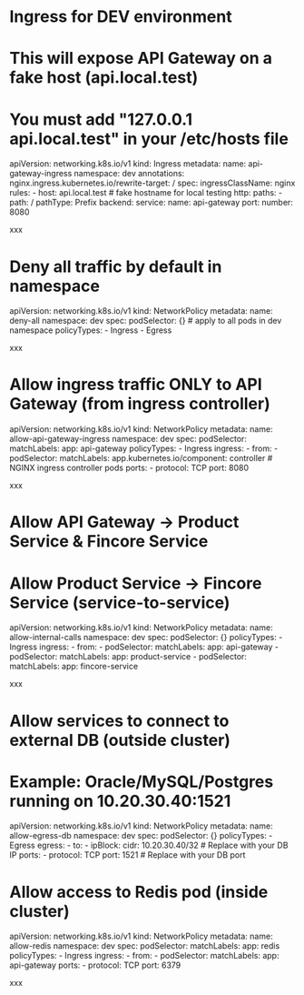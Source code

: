 # Ingress for DEV environment
# This will expose API Gateway on a fake host (api.local.test)
# You must add "127.0.0.1 api.local.test" in your /etc/hosts file
apiVersion: networking.k8s.io/v1
kind: Ingress
metadata:
  name: api-gateway-ingress
  namespace: dev
  annotations:
    nginx.ingress.kubernetes.io/rewrite-target: /
spec:
  ingressClassName: nginx
  rules:
    - host: api.local.test   # fake hostname for local testing
      http:
        paths:
          - path: /
            pathType: Prefix
            backend:
              service:
                name: api-gateway
                port:
                  number: 8080


xxx

# Deny all traffic by default in namespace
apiVersion: networking.k8s.io/v1
kind: NetworkPolicy
metadata:
  name: deny-all
  namespace: dev
spec:
  podSelector: {}   # apply to all pods in dev namespace
  policyTypes:
    - Ingress
    - Egress

xxx

# Allow ingress traffic ONLY to API Gateway (from ingress controller)
apiVersion: networking.k8s.io/v1
kind: NetworkPolicy
metadata:
  name: allow-api-gateway-ingress
  namespace: dev
spec:
  podSelector:
    matchLabels:
      app: api-gateway
  policyTypes:
    - Ingress
  ingress:
    - from:
        - podSelector:
            matchLabels:
              app.kubernetes.io/component: controller  # NGINX ingress controller pods
      ports:
        - protocol: TCP
          port: 8080


xxx

# Allow API Gateway -> Product Service & Fincore Service
# Allow Product Service -> Fincore Service (service-to-service)
apiVersion: networking.k8s.io/v1
kind: NetworkPolicy
metadata:
  name: allow-internal-calls
  namespace: dev
spec:
  podSelector: {}
  policyTypes:
    - Ingress
  ingress:
    - from:
        - podSelector:
            matchLabels:
              app: api-gateway
        - podSelector:
            matchLabels:
              app: product-service
        - podSelector:
            matchLabels:
              app: fincore-service

xxx

# Allow services to connect to external DB (outside cluster)
# Example: Oracle/MySQL/Postgres running on 10.20.30.40:1521
apiVersion: networking.k8s.io/v1
kind: NetworkPolicy
metadata:
  name: allow-egress-db
  namespace: dev
spec:
  podSelector: {}
  policyTypes:
    - Egress
  egress:
    - to:
        - ipBlock:
            cidr: 10.20.30.40/32   # Replace with your DB IP
      ports:
        - protocol: TCP
          port: 1521               # Replace with your DB port


# Allow access to Redis pod (inside cluster)
apiVersion: networking.k8s.io/v1
kind: NetworkPolicy
metadata:
  name: allow-redis
  namespace: dev
spec:
  podSelector:
    matchLabels:
      app: redis
  policyTypes:
    - Ingress
  ingress:
    - from:
        - podSelector:
            matchLabels:
              app: api-gateway
      ports:
        - protocol: TCP
          port: 6379


xxx


